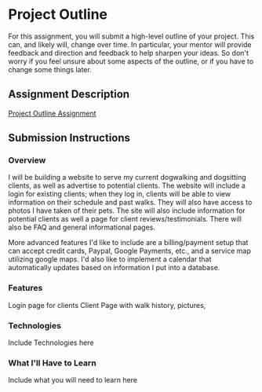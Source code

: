 # Project Outline
For this assignment, you will submit a high-level outline of your project. This can, and likely will, change over time. In particular, your mentor will provide feedback and direction and feedback to help sharpen your ideas. So don't worry if you feel unsure about some aspects of the outline, or if you have to change some things later.

## Assignment Description
[Project Outline Assignment](https://education.launchcode.org/liftoff/assignments/project-outline/)

## Submission Instructions

### Overview
I will be building a website to serve my current dogwalking and dogsitting clients, as well as advertise to potential clients. The website will include a login for existing clients; when they log in, clients will be able to view information on their schedule and past walks. They will also have access to photos I have taken of their pets. The site will also include information for potential clients as well a page for client reviews/testimonials. There will also be FAQ and general informational pages.

More advanced features I'd like to include are a billing/payment setup that can accept credit cards, Paypal, Google Payments, etc., and a service map utilizing google maps. I'd also like to implement a calendar that automatically updates based on information I put into a database. 

### Features
Login page for clients
Client Page with walk history, pictures, 

### Technologies
Include Technologies here

### What I'll Have to Learn
Include what you will need to learn here

